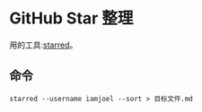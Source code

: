 # GitHub Star 整理
用的工具:[starred](https://github.com/maguowei/starred)。

## 命令
```
starred --username iamjoel --sort > 目标文件.md
```


